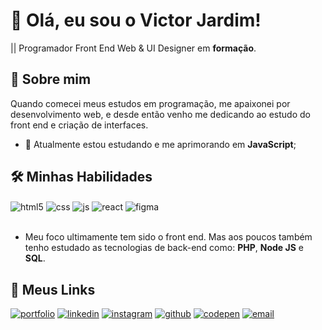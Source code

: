 # 👋 Olá, eu sou o Victor Jardim!
|| Programador Front End Web & UI Designer em **formação**.

## 🚀 Sobre mim
Quando comecei meus estudos em programação, me apaixonei por desenvolvimento web, e desde então venho me dedicando ao estudo do front end e criação de interfaces.

- 🧠 Atualmente estou estudando e me aprimorando em **JavaScript**;

## 🛠 Minhas Habilidades
<div style="display: inline_block">
  <img align="center" alt="html5" src="https://img.shields.io/badge/HTML5-E34F26?style=for-the-badge&logo=html5&logoColor=white" />
  <img align="center" alt="css" src="https://img.shields.io/badge/CSS3-1572B6?style=for-the-badge&logo=css3&logoColor=white" />
  <img align="center" alt="js" src="https://img.shields.io/badge/JavaScript-F7DF1E?style=for-the-badge&logo=javascript&logoColor=black" />
  <img align="center" alt="react" src="https://img.shields.io/badge/React_JS-4d566c?style=for-the-badge&logo=react&logoColor=61dafb" />
  <img align="center" alt="figma" src="https://img.shields.io/badge/Figma-7C4DFF?style=for-the-badge&logo=figma&logoColor=white" />
</div><br/>

- Meu foco ultimamente tem sido o front end. Mas aos poucos também tenho estudado as tecnologias de back-end como: **PHP**, **Node JS** e **SQL**.

## 🔗 Meus Links

[![portfolio](https://img.shields.io/badge/meu_portfolio-76d?style=for-the-badge&logo=Home-Assistant&logoColor=white)](https://victorjardim.dev/)
[![linkedin](https://img.shields.io/badge/linkedin-0A66C2?style=for-the-badge&logo=linkedin&logoColor=white)](https://www.linkedin.com/in/victorjardim-dev/)
[![instagram](https://img.shields.io/badge/instagram-1DA1F2?style=for-the-badge&logo=instagram&logoColor=white)](https://www.instagram.com/victorjardim.dev/)
[![github](https://img.shields.io/badge/github-080808?style=for-the-badge&logo=github&logoColor=white)](https://github.com/victorjardim-dev/)
[![codepen](https://img.shields.io/badge/codepen-303030?style=for-the-badge&logo=codepen&logoColor=white)](https://codepen.io/victorjardimdev/)
[![email](https://img.shields.io/badge/email-071c22?style=for-the-badge&logo=Mailgun&logoColor=white)](mailto:contato@victorjardim.dev)

